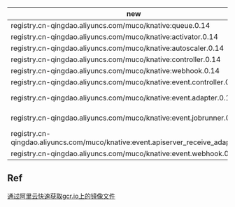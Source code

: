 new|origin
---|---
registry.cn-qingdao.aliyuncs.com/muco/knative:queue.0.14|gcr.io/knative-releases/knative.dev/serving/cmd/queue@sha256:f32c20456c6349a4fe99c83060009c7e9f6ba0c644ef854a04514e1f8aca982e
registry.cn-qingdao.aliyuncs.com/muco/knative:activator.0.14|gcr.io/knative-releases/knative.dev/serving/cmd/activator@sha256:3b530bbcf892aff098444ae529a9d4150dfd0cd35c97babebd90eedae34ad8af
registry.cn-qingdao.aliyuncs.com/muco/knative:autoscaler.0.14|gcr.io/knative-releases/knative.dev/serving/cmd/autoscaler@sha256:bd125e90fffb44b843a183aa00f481cddee2317c0cfde9151c2482c5c2a8ed71
registry.cn-qingdao.aliyuncs.com/muco/knative:controller.0.14|gcr.io/knative-releases/knative.dev/serving/cmd/controller@sha256:71f7c9f101e7e30e82a86d203fb98d6fa607c8d6ac2fcb73fd1defd365795223
registry.cn-qingdao.aliyuncs.com/muco/knative:webhook.0.14|gcr.io/knative-releases/knative.dev/serving/cmd/webhook@sha256:90562a10f5e37965f4f3332b0412afec1cf3dd1c06caed530213ca0603e52082
registry.cn-qingdao.aliyuncs.com/muco/knative:event.controller.0.14|gcr.io/knative-releases/knative.dev/eventing/cmd/controller@sha256:e738961834f9b696b88d5316cb7c45e6a15e26ccbb78fa79686b2dfd4bceceaf
registry.cn-qingdao.aliyuncs.com/muco/knative:event.adapter.0.14|  gcr.io/knative-releases/knative.dev/eventing/cmd/ping/adapter@sha256:bf2460d44868c9adcabc4f53d5224559a76df8b90c12d2bf67f05e0c6cf57b3c
registry.cn-qingdao.aliyuncs.com/muco/knative:event.jobrunner.0.14|gcr.io/knative-releases/knative.dev/eventing/cmd/ping/jobrunner@sha256:9838d57f6cd0a43621af4aeec6371fb0d8c69adfb49740755f9034f2d4f04278
registry.cn-qingdao.aliyuncs.com/muco/knative:event.apiserver_receive_adapter.0.14|gcr.io/knative-releases/knative.dev/eventing/cmd/apiserver_receive_adapter@sha256:8c7c8ef39a961d7cc49eec8acaf874fa063c2973d863d0e5e2e7b693e01b31dd
registry.cn-qingdao.aliyuncs.com/muco/knative:event.webhook.0.14|  gcr.io/knative-releases/knative.dev/eventing/cmd/webhook@sha256:20b5a2b3c7a5543f446de47f5b50eea9d52fee9cbd04157e92ecc2ec6f4fa08a



## Ref
[通过阿里云快速获取gcr.io上的镜像文件](https://www.jianshu.com/p/aac137b8a022)
